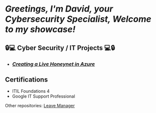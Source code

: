 ***<h1>Greetings, I'm David, your Cybersecurity Specialist,
Welcome to my showcase!***

<h2>🔒💻 Cyber Security / IT Projects 💻🔒</h2>

- ***<h3>[Creating a Live Honeynet in Azure](https://github.com/davidsoundar/Honeynet-Azure)</h3>***

    
<h2> Certifications </h2>
    
- ITIL Foundations 4
- Google IT Support Professional
  
Other repositories: 
[Leave Manager](https://github.com/davidsoundar/Leave_Manager)
